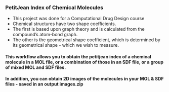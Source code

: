 ### PetitJean Index of Chemical Molecules
 
- This project was done for a Computational Drug Design course
- Chemical structures have two shape coefficients.
- The first is based upon graph theory and is calculated from the compound’s atom-bond graph.
- The other is the geometrical shape coefficient, which is determined by its geometrical shape - which we wish to measure.

#### This workflow allows you to obtain the petitjean index of a chemical molecule in a MOL file, or a combination of those in an SDF file, or a group of mixed MOL and SDF files.

#### In addition, you can obtain 2D images of the molecules in your MOL & SDF files - saved in an output images.zip
